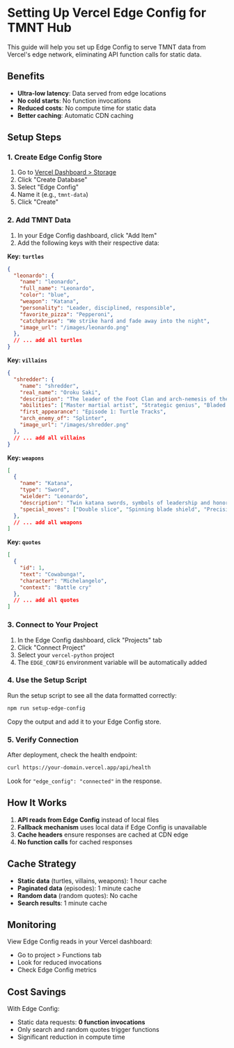 # Setting Up Vercel Edge Config for TMNT Hub

This guide will help you set up Edge Config to serve TMNT data from Vercel's edge network, eliminating API function calls for static data.

## Benefits
- **Ultra-low latency**: Data served from edge locations
- **No cold starts**: No function invocations
- **Reduced costs**: No compute time for static data
- **Better caching**: Automatic CDN caching

## Setup Steps

### 1. Create Edge Config Store

1. Go to [Vercel Dashboard > Storage](https://vercel.com/dashboard/stores)
2. Click "Create Database"
3. Select "Edge Config"
4. Name it (e.g., `tmnt-data`)
5. Click "Create"

### 2. Add TMNT Data

1. In your Edge Config dashboard, click "Add Item"
2. Add the following keys with their respective data:

**Key: `turtles`**
```json
{
  "leonardo": {
    "name": "leonardo",
    "full_name": "Leonardo",
    "color": "blue",
    "weapon": "Katana",
    "personality": "Leader, disciplined, responsible",
    "favorite_pizza": "Pepperoni",
    "catchphrase": "We strike hard and fade away into the night",
    "image_url": "/images/leonardo.png"
  },
  // ... add all turtles
}
```

**Key: `villains`**
```json
{
  "shredder": {
    "name": "shredder",
    "real_name": "Oroku Saki",
    "description": "The leader of the Foot Clan and arch-nemesis of the Turtles",
    "abilities": ["Master martial artist", "Strategic genius", "Bladed armor"],
    "first_appearance": "Episode 1: Turtle Tracks",
    "arch_enemy_of": "Splinter",
    "image_url": "/images/shredder.png"
  },
  // ... add all villains
}
```

**Key: `weapons`**
```json
[
  {
    "name": "Katana",
    "type": "Sword",
    "wielder": "Leonardo",
    "description": "Twin katana swords, symbols of leadership and honor",
    "special_moves": ["Double slice", "Spinning blade shield", "Precision strike"]
  },
  // ... add all weapons
]
```

**Key: `quotes`**
```json
[
  {
    "id": 1,
    "text": "Cowabunga!",
    "character": "Michelangelo",
    "context": "Battle cry"
  },
  // ... add all quotes
]
```

### 3. Connect to Your Project

1. In the Edge Config dashboard, click "Projects" tab
2. Click "Connect Project"
3. Select your `vercel-python` project
4. The `EDGE_CONFIG` environment variable will be automatically added

### 4. Use the Setup Script

Run the setup script to see all the data formatted correctly:

```bash
npm run setup-edge-config
```

Copy the output and add it to your Edge Config store.

### 5. Verify Connection

After deployment, check the health endpoint:
```bash
curl https://your-domain.vercel.app/api/health
```

Look for `"edge_config": "connected"` in the response.

## How It Works

1. **API reads from Edge Config** instead of local files
2. **Fallback mechanism** uses local data if Edge Config is unavailable
3. **Cache headers** ensure responses are cached at CDN edge
4. **No function calls** for cached responses

## Cache Strategy

- **Static data** (turtles, villains, weapons): 1 hour cache
- **Paginated data** (episodes): 1 minute cache
- **Random data** (random quotes): No cache
- **Search results**: 1 minute cache

## Monitoring

View Edge Config reads in your Vercel dashboard:
- Go to project > Functions tab
- Look for reduced invocations
- Check Edge Config metrics

## Cost Savings

With Edge Config:
- Static data requests: **0 function invocations**
- Only search and random quotes trigger functions
- Significant reduction in compute time